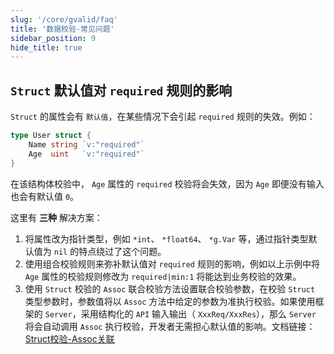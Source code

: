 ```yaml
---
slug: '/core/gvalid/faq'
title: '数据校验-常见问题'
sidebar_position: 9
hide_title: true
---
```


## `Struct` 默认值对 `required` 规则的影响

`Struct` 的属性会有 `默认值`，在某些情况下会引起 `required` 规则的失效。例如：

```go
type User struct {
    Name string `v:"required"`
    Age  uint   `v:"required"`
}
```

在该结构体校验中， `Age` 属性的 `required` 校验将会失效，因为 `Age` 即便没有输入也会有默认值 `0`。

这里有 **三种** 解决方案：

1. 将属性改为指针类型，例如 `*int`、 `*float64`、 `*g.Var` 等，通过指针类型默认值为 `nil` 的特点绕过了这个问题。
2. 使用组合校验规则来弥补默认值对 `required` 规则的影响，例如以上示例中将 `Age` 属性的校验规则修改为 `required|min:1` 将能达到业务校验的效果。
3. 使用 `Struct` 校验的 `Assoc` 联合校验方法设置联合校验参数，在校验 `Struct` 类型参数时，参数值将以 `Assoc` 方法中给定的参数为准执行校验。如果使用框架的 `Server`，采用结构化的 `API` 输入输出（ `XxxReq/XxxRes`），那么 `Server` 将会自动调用 `Assoc` 执行校验，开发者无需担心默认值的影响。文档链接： [Struct校验-Assoc关联](3-数据校验-参数类型/1-数据校验-Struct校验/1-Struct校验-Assoc关联.md)